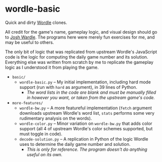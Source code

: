# wordle-basic

Quick and dirty [Wordle](https://www.powerlanguage.co.uk/wordle/) clones.

All credit for the game's name, gameplay logic, and visual design should go to [Josh Wardle](https://www.powerlanguage.co.uk/).
The programs here were merely fun exercises for me, and may be useful to others.

The only bit of logic that was replicated from upstream Wordle's JavaScript code is the logic for computing the daily game number and its solution.
Everything else was written from scratch by me to replicate the gameplay logic as I understood it from playing the game.

* `basic/`
  * `wordle-basic.py` &ndash; My initial implementation, including hard mode support (run with `hard` as argument), in 39 lines of Python.
    * _The word lists in the code are blank and must be manually filled in however you want, or taken from the upstream game's code._
* `more-features/`
  * `wordle-bw.py` &ndash; A more featureful implementation (`fetch` argument downloads upstream Wordle's word list, `stats` performs some very rudimentary analysis on the words).
  * `wordle-color.py` &ndash; Minor variation on `wordle-bw.py` that adds color support (all 4 of upstream Wordle's color schemes supported, but must toggle in code).
  * `decode-solution.py` &ndash; A replication in Python of the logic Wordle uses to determine the daily game number and solution.
    * _This is only for reference. The program doesn't do anything useful on its own._
